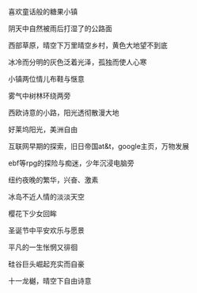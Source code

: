 喜欢童话般的糖果小镇

阴天中自然被雨后打湿了的公路面

西部草原，晴空下万里晴空乡村，黄色大地望不到底

冰冷而分明的灰色泛着光泽，孤独而使人心寒

小镇两位情儿布鞋与惬意

雾气中树林环绕两旁

西欧诗意的小路，阳光透彻散漫大地

好莱坞阳光，美洲自由

互联网早期的探索，旧日帝国at&t，google主页，万物发展

ebf等rpg的探险与痴迷，少年沉浸电脑旁

纽约夜晚的繁华，兴奋、激素

冰岛不近人情的淡淡天空

樱花下少女回眸

圣诞节中平安欢乐与愿景

平凡的一生怅惘又徘徊

硅谷巨头崛起充实而自豪

十一龙樾，晴空下自由诗意